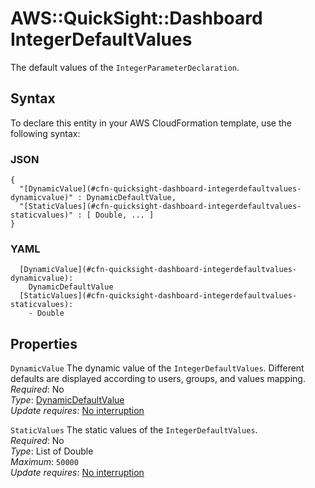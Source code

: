 # AWS::QuickSight::Dashboard IntegerDefaultValues<a name="aws-properties-quicksight-dashboard-integerdefaultvalues"></a>

The default values of the `IntegerParameterDeclaration`\.

## Syntax<a name="aws-properties-quicksight-dashboard-integerdefaultvalues-syntax"></a>

To declare this entity in your AWS CloudFormation template, use the following syntax:

### JSON<a name="aws-properties-quicksight-dashboard-integerdefaultvalues-syntax.json"></a>

```
{
  "[DynamicValue](#cfn-quicksight-dashboard-integerdefaultvalues-dynamicvalue)" : DynamicDefaultValue,
  "[StaticValues](#cfn-quicksight-dashboard-integerdefaultvalues-staticvalues)" : [ Double, ... ]
}
```

### YAML<a name="aws-properties-quicksight-dashboard-integerdefaultvalues-syntax.yaml"></a>

```
  [DynamicValue](#cfn-quicksight-dashboard-integerdefaultvalues-dynamicvalue): 
    DynamicDefaultValue
  [StaticValues](#cfn-quicksight-dashboard-integerdefaultvalues-staticvalues): 
    - Double
```

## Properties<a name="aws-properties-quicksight-dashboard-integerdefaultvalues-properties"></a>

`DynamicValue`  <a name="cfn-quicksight-dashboard-integerdefaultvalues-dynamicvalue"></a>
The dynamic value of the `IntegerDefaultValues`\. Different defaults are displayed according to users, groups, and values mapping\.  
*Required*: No  
*Type*: [DynamicDefaultValue](aws-properties-quicksight-dashboard-dynamicdefaultvalue.md)  
*Update requires*: [No interruption](https://docs.aws.amazon.com/AWSCloudFormation/latest/UserGuide/using-cfn-updating-stacks-update-behaviors.html#update-no-interrupt)

`StaticValues`  <a name="cfn-quicksight-dashboard-integerdefaultvalues-staticvalues"></a>
The static values of the `IntegerDefaultValues`\.  
*Required*: No  
*Type*: List of Double  
*Maximum*: `50000`  
*Update requires*: [No interruption](https://docs.aws.amazon.com/AWSCloudFormation/latest/UserGuide/using-cfn-updating-stacks-update-behaviors.html#update-no-interrupt)
